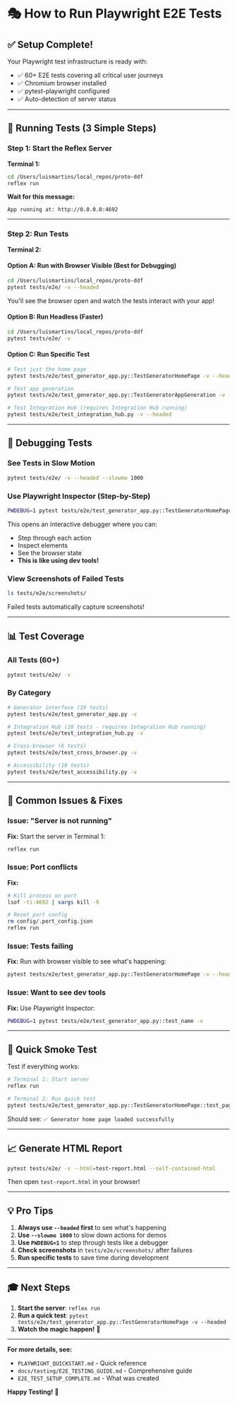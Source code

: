 # 🎭 How to Run Playwright E2E Tests

## ✅ Setup Complete!

Your Playwright test infrastructure is ready with:
- ✅ 60+ E2E tests covering all critical user journeys
- ✅ Chromium browser installed
- ✅ pytest-playwright configured
- ✅ Auto-detection of server status

---

## 🚀 Running Tests (3 Simple Steps)

### Step 1: Start the Reflex Server

**Terminal 1:**
```bash
cd /Users/luismartins/local_repos/proto-ddf
reflex run
```

**Wait for this message:**
```
App running at: http://0.0.0.0:4692
```

---

### Step 2: Run Tests

**Terminal 2:**

#### Option A: Run with Browser Visible (Best for Debugging)
```bash
cd /Users/luismartins/local_repos/proto-ddf
pytest tests/e2e/ -v --headed
```

You'll see the browser open and watch the tests interact with your app!

#### Option B: Run Headless (Faster)
```bash
cd /Users/luismartins/local_repos/proto-ddf
pytest tests/e2e/ -v
```

#### Option C: Run Specific Test
```bash
# Test just the home page
pytest tests/e2e/test_generator_app.py::TestGeneratorHomePage -v --headed

# Test app generation
pytest tests/e2e/test_generator_app.py::TestGeneratorAppGeneration -v --headed

# Test Integration Hub (requires Integration Hub running)
pytest tests/e2e/test_integration_hub.py -v --headed
```

---

## 🐛 Debugging Tests

### See Tests in Slow Motion
```bash
pytest tests/e2e/ -v --headed --slowmo 1000
```

### Use Playwright Inspector (Step-by-Step)
```bash
PWDEBUG=1 pytest tests/e2e/test_generator_app.py::TestGeneratorHomePage::test_page_loads -v
```

This opens an interactive debugger where you can:
- Step through each action
- Inspect elements
- See the browser state
- **This is like using dev tools!**

### View Screenshots of Failed Tests
```bash
ls tests/e2e/screenshots/
```

Failed tests automatically capture screenshots!

---

## 📊 Test Coverage

### All Tests (60+)
```bash
pytest tests/e2e/ -v
```

### By Category
```bash
# Generator interface (19 tests)
pytest tests/e2e/test_generator_app.py -v

# Integration Hub (18 tests - requires Integration Hub running)
pytest tests/e2e/test_integration_hub.py -v

# Cross-browser (6 tests)
pytest tests/e2e/test_cross_browser.py -v

# Accessibility (10 tests)
pytest tests/e2e/test_accessibility.py -v
```

---

## 🔧 Common Issues & Fixes

### Issue: "Server is not running"
**Fix:** Start the server in Terminal 1:
```bash
reflex run
```

### Issue: Port conflicts
**Fix:**
```bash
# Kill process on port
lsof -ti:4692 | xargs kill -9

# Reset port config
rm config/.port_config.json
reflex run
```

### Issue: Tests failing
**Fix:** Run with browser visible to see what's happening:
```bash
pytest tests/e2e/test_generator_app.py::TestGeneratorHomePage -v --headed
```

### Issue: Want to see dev tools
**Fix:** Use Playwright Inspector:
```bash
PWDEBUG=1 pytest tests/e2e/test_generator_app.py::test_name -v
```

---

## 🎯 Quick Smoke Test

Test if everything works:

```bash
# Terminal 1: Start server
reflex run

# Terminal 2: Run quick test
pytest tests/e2e/test_generator_app.py::TestGeneratorHomePage::test_page_loads -v --headed
```

Should see: `✅ Generator home page loaded successfully`

---

## 📈 Generate HTML Report

```bash
pytest tests/e2e/ -v --html=test-report.html --self-contained-html
```

Then open `test-report.html` in your browser!

---

## 💡 Pro Tips

1. **Always use `--headed` first** to see what's happening
2. **Use `--slowmo 1000`** to slow down actions for demos
3. **Use `PWDEBUG=1`** to step through tests like a debugger
4. **Check screenshots** in `tests/e2e/screenshots/` after failures
5. **Run specific tests** to save time during development

---

## 🎓 Next Steps

1. **Start the server**: `reflex run`
2. **Run a quick test**: `pytest tests/e2e/test_generator_app.py::TestGeneratorHomePage -v --headed`
3. **Watch the magic happen!** 🎉

---

**For more details, see:**
- `PLAYWRIGHT_QUICKSTART.md` - Quick reference
- `docs/testing/E2E_TESTING_GUIDE.md` - Comprehensive guide
- `E2E_TEST_SETUP_COMPLETE.md` - What was created

**Happy Testing!** 🚀
